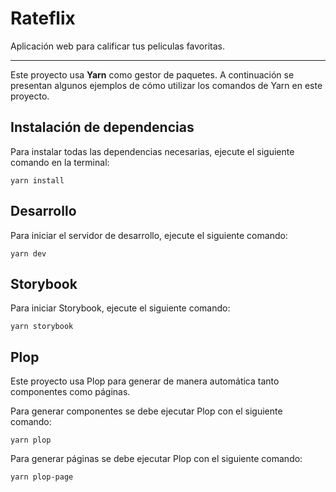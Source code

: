 # Rateflix

Aplicación web para calificar tus peliculas favoritas.

---

Este proyecto usa **Yarn** como gestor de paquetes. A continuación se presentan algunos ejemplos de cómo utilizar los comandos de Yarn en este proyecto.

## Instalación de dependencias

Para instalar todas las dependencias necesarias, ejecute el siguiente comando en la terminal:

```yarn install```

## Desarrollo
Para iniciar el servidor de desarrollo, ejecute el siguiente comando:

```yarn dev```

## Storybook
Para iniciar Storybook, ejecute el siguiente comando:

```yarn storybook```

## Plop
Este proyecto usa Plop para generar de manera automática tanto componentes como páginas.

Para generar componentes se debe ejecutar Plop con el siguiente comando:

```yarn plop```

Para generar páginas se debe ejecutar Plop con el siguiente comando:

```yarn plop-page```
